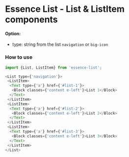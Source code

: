 # Essence List - List & ListItem components

#### Option:
- type: string from the list `navigation` or `big-icon`

### How to use
```js
import {List, ListItem} from 'essence-list';

<List type={'navigation'}>
 <ListItem>
  <Text type={'a'} href={'#list-1'}>
   <Block classes={'content e-left'}>List 1</Block>
  </Text>
 </ListItem>
 <ListItem>
  <Text type={'a'} href={'#list-2'}>
   <Block classes={'content e-left'}>List 2</Block>
  </Text>
 </ListItem>
 <ListItem>
  <Text type={'a'} href={'#list-3'}>
   <Block classes={'content e-left'}>List 3</Block>
  </Text>
 </ListItem>
</List>
```